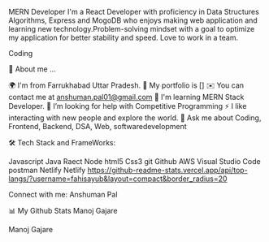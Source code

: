 

MERN Developer
I'm a React Developer with proficiency in Data Structures Algorithms, Express and MogoDB who enjoys making web application and learning new technology.Problem-solving mindset with a goal to optimize my application for better stability and speed. Love to work in a team.


Coding

💬 About me ...

🌍 I'm from Farrukhabad Uttar Pradesh.
💬 My portfolio is []
✉️ You can contact me at anshuman.pal01@gmail.com
🧠 I'm learning MERN Stack Developer.
🤔 I’m looking for help with Competitive Programming
⚡ I like interacting with new people and explore the world.
💬 Ask me about Coding, Frontend, Backend, DSA, Web, softwaredevelopment



🛠️ Tech Stack and FrameWorks:

Javascript Java   Raect   Node   html5 Css3 git Github AWS Visual Studio Code postman Netlify Netlify
https://github-readme-stats.vercel.app/api/top-langs/?username=fahisayub&layout=compact&border_radius=20



Connect with me:
Anshuman Pal



📊 My Github Stats
Manoj Gajare

Manoj Gajare
 


<!---
AnshumanPal/AnshumanPal is a ✨ special ✨ repository because its `README.md` (this file) appears on your GitHub profile.
You can click the Preview link to take a look at your changes.
--->
